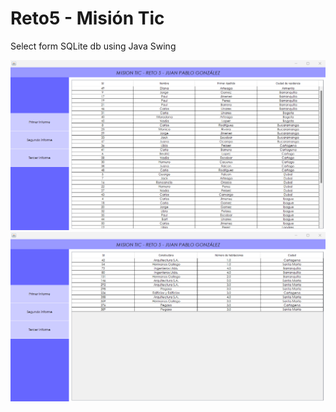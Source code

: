 # Reto5 - Misión Tic

Select form SQLite db using Java Swing

![Screenshot](reto5-img1.png)
![Screenshot](reto5-img2.png)

